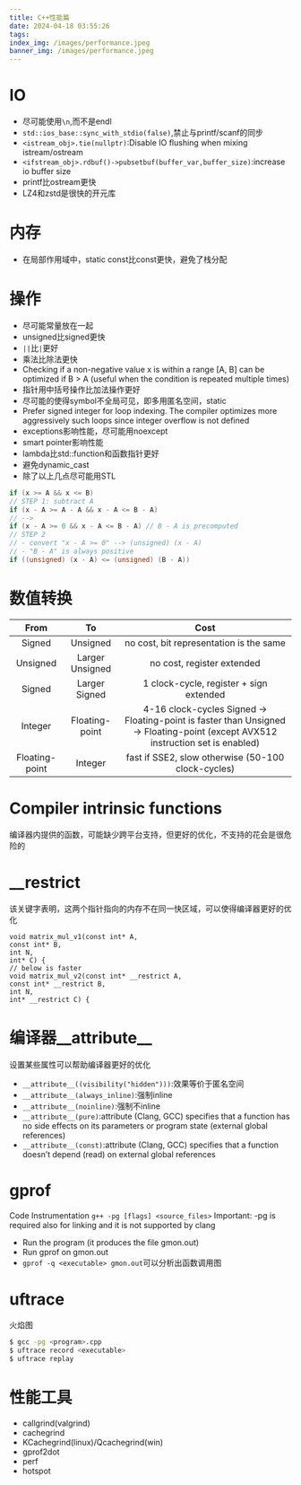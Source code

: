 ```yaml
---
title: C++性能篇
date: 2024-04-18 03:55:26
tags:
index_img: /images/performance.jpeg
banner_img: /images/performance.jpeg
---
```


# IO
- 尽可能使用`\n`,而不是endl
- `std::ios_base::sync_with_stdio(false)`,禁止与printf/scanf的同步
- `<istream_obj>.tie(nullptr)`:Disable IO flushing when mixing istream/ostream
- `<ifstream_obj>.rdbuf()->pubsetbuf(buffer_var,buffer_size)`:increase io buffer size
- printf比ostream更快
- LZ4和zstd是很快的开元库 
# 内存
- 在局部作用域中，static const比const更快，避免了栈分配
# 操作
- 尽可能常量放在一起
- unsigned比signed更快
- `||`比`|`更好
- 乘法比除法更快
- Checking if a non-negative value x is within a range [A, B] can be optimized if B > A (useful when the condition is repeated multiple times)
- 指针用中括号操作比加法操作更好
- 尽可能的使得symbol不全局可见，即多用匿名空间，static
- Prefer signed integer for loop indexing. The compiler optimizes more aggressively such loops since integer overflow is not defined
- exceptions影响性能，尽可能用noexcept
- smart pointer影响性能
- lambda比std::function和函数指针更好
- 避免dynamic_cast
- 除了以上几点尽可能用STL
```C++
if (x >= A && x <= B)
// STEP 1: subtract A
if (x - A >= A - A && x - A <= B - A)
// -->
if (x - A >= 0 && x - A <= B - A) // B - A is precomputed
// STEP 2
// - convert "x - A >= 0" --> (unsigned) (x - A)
// - "B - A" is always positive
if ((unsigned) (x - A) <= (unsigned) (B - A))
```
# 数值转换
|From|To|Cost|
|:-:|:-:|:-:|
|Signed|Unsigned|no cost, bit representation is the same|
|Unsigned|Larger Unsigned|no cost, register extended|
|Signed|Larger Signed|1 clock-cycle, register + sign extended|
|Integer|Floating-point|4-16 clock-cycles Signed → Floating-point is faster than Unsigned → Floating-point (except AVX512 instruction set is enabled)|
|Floating-point|Integer|fast if SSE2, slow otherwise (50-100 clock-cycles)|
# Compiler intrinsic functions
编译器内提供的函数，可能缺少跨平台支持，但更好的优化，不支持的花会是很危险的
# __restrict
该关键字表明，这两个指针指向的内存不在同一快区域，可以使得编译器更好的优化
```
void matrix_mul_v1(const int* A,
const int* B,
int N,
int* C) {
// below is faster
void matrix_mul_v2(const int* __restrict A,
const int* __restrict B,
int N,
int* __restrict C) {
```
# 编译器__attribute__
设置某些属性可以帮助编译器更好的优化
- `__attribute__((visibility("hidden")))`:效果等价于匿名空间
- `__attribute__(always_inline)`:强制inline
- `__attribute__(noinline)`:强制不inline
- `__attribute__(pure)`:attribute (Clang, GCC) specifies that a function has no side effects on its parameters or program state (external global references)
- `__attribute__(const)`:attribute (Clang, GCC) specifies that a function doesn’t depend (read) on external global references
# gprof
Code Instrumentation
`g++ -pg [flags] <source_files>`
Important: -pg is required also for linking and it is not supported by clang
- Run the program (it produces the file gmon.out)
- Run gprof on gmon.out
- `gprof -q <executable> gmon.out`可以分析出函数调用图
# uftrace
火焰图
```bash
$ gcc -pg <program>.cpp
$ uftrace record <executable>
$ uftrace replay
```
# 性能工具
- callgrind(valgrind)
- cachegrind
- KCachegrind(linux)/Qcachegrind(win)
- gprof2dot
- perf
- hotspot
